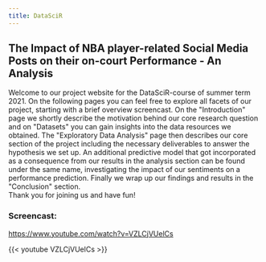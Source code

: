 ```yaml
---
title: DataSciR
---
```


## The Impact of NBA player-related Social Media Posts on their on-court Performance - An Analysis
Welcome to our project website for the DataSciR-course of summer term 2021. On the following pages you can feel free to explore all facets of our project, starting with a brief overview screencast. On the "Introduction" page we shortly describe the motivation behind our core research question and on "Datasets" you can gain insights into the data resources we obtained. The "Exploratory Data Analysis" page then describes our core section of the project including the necessary deliverables to answer the hypothesis we set up. An additional predictive model that got incorporated as a consequence from our results in the analysis section can be found under the same name, investigating the impact of our sentiments on a performance prediction. Finally we wrap up our findings and results in the "Conclusion" section.
<br/> Thank you for joining us and have fun!
### Screencast:
https://www.youtube.com/watch?v=VZLCjVUelCs

{{< youtube VZLCjVUelCs >}}

